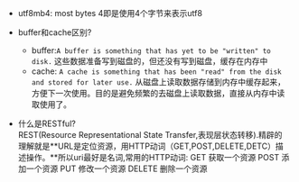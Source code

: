 - utf8mb4: most bytes 4即是使用4个字节来表示utf8
- buffer和cache区别?
  - buffer:`A buffer is something that has yet to be "written" to disk.` 这些数据准备写到磁盘的，但还没有写到磁盘，缓存在内存中
  - cache: `A cache is something that has been "read" from the disk and stored for later use.` 从磁盘上读取数据存储到内存中缓存起来，方便下一次使用。目的是避免频繁的去磁盘上读取数据，直接从内存中读取使用了。
  
- 什么是RESTful?       
  REST(Resource Representational State Transfer,表现层状态转移).精辟的理解就是**URL是定位资源，用HTTP动词（GET,POST,DELETE,DETC）描述操作。**所以uri最好是名词,常用的HTTP动词:
    GET     获取一个资源 
    POST    添加一个资源 
    PUT     修改一个资源 
    DELETE  删除一个资源